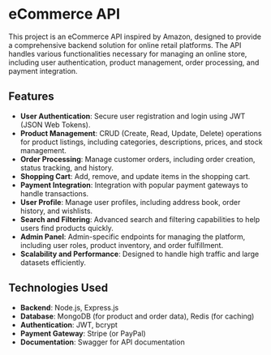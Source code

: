 # eCommerce API

This project is an eCommerce API inspired by Amazon, designed to provide a comprehensive backend solution for online retail platforms. The API handles various functionalities necessary for managing an online store, including user authentication, product management, order processing, and payment integration.

## Features

- **User Authentication**: Secure user registration and login using JWT (JSON Web Tokens).
- **Product Management**: CRUD (Create, Read, Update, Delete) operations for product listings, including categories, descriptions, prices, and stock management.
- **Order Processing**: Manage customer orders, including order creation, status tracking, and history.
- **Shopping Cart**: Add, remove, and update items in the shopping cart.
- **Payment Integration**: Integration with popular payment gateways to handle transactions.
- **User Profile**: Manage user profiles, including address book, order history, and wishlists.
- **Search and Filtering**: Advanced search and filtering capabilities to help users find products quickly.
- **Admin Panel**: Admin-specific endpoints for managing the platform, including user roles, product inventory, and order fulfillment.
- **Scalability and Performance**: Designed to handle high traffic and large datasets efficiently.

## Technologies Used

- **Backend**: Node.js, Express.js
- **Database**: MongoDB (for product and order data), Redis (for caching)
- **Authentication**: JWT, bcrypt
- **Payment Gateway**: Stripe (or PayPal)
- **Documentation**: Swagger for API documentation
